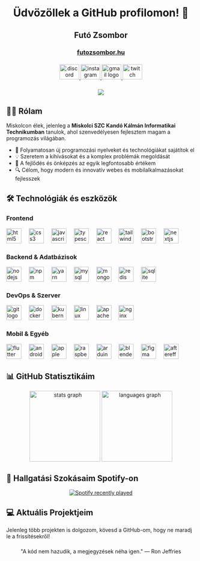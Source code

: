 <h1 align="center">Üdvözöllek a GitHub profilomon! 👋</h1>

###

<div align="center">
  <h2>Futó Zsombor</h2>
  <h3><a href="https://futozsombor.hu" target="_blank">futozsombor.hu</a></h3>
</div>

###

<div align="center">
  <a href="https://discord.com/users/945005059912118332" target="_blank">
    <img src="https://raw.githubusercontent.com/maurodesouza/profile-readme-generator/master/src/assets/icons/social/discord/default.svg" width="52" height="40" alt="discord logo"  />
  </a>
  <a href="https://www.instagram.com/_futo_zsombor_/" target="_blank">
    <img src="https://raw.githubusercontent.com/maurodesouza/profile-readme-generator/master/src/assets/icons/social/instagram/default.svg" width="52" height="40" alt="instagram logo"  />
  </a>
  <a href="mailto:zsombi@futozsombor.hu" target="_blank">
    <img src="https://raw.githubusercontent.com/maurodesouza/profile-readme-generator/master/src/assets/icons/social/gmail/default.svg" width="52" height="40" alt="gmail logo"  />
  </a>
  <a href="https://www.twitch.tv/krafterozzz" target="_blank">
    <img src="https://raw.githubusercontent.com/maurodesouza/profile-readme-generator/master/src/assets/icons/social/twitch/default.svg" width="52" height="40" alt="twitch logo"  />
  </a>
</div>

###

<div align="center">
  <img src="https://visitor-badge.laobi.icu/badge?page_id=futozs.futozs&" />
</div>

###

<h2 align="left">👨‍💻 Rólam</h2>

<p align="left">
  Miskolcon élek, jelenleg a <b>Miskolci SZC Kandó Kálmán Informatikai Technikumban</b> tanulok, ahol szenvedélyesen fejlesztem magam a programozás világában.
  
  - 🚀 Folyamatosan új programozási nyelveket és technológiákat sajátítok el
  - 💡 Szeretem a kihívásokat és a komplex problémák megoldását
  - 🌱 A fejlődés és önképzés az egyik legfontosabb értékem
  - 🔍 Célom, hogy modern és innovatív webes és mobilalkalmazásokat fejlesszek
</p>

###

<h2 align="left">🛠️ Technológiák és eszközök</h2>

<h3 align="left">Frontend</h3>
<div align="left">
  <img src="https://cdn.jsdelivr.net/gh/devicons/devicon/icons/html5/html5-original.svg" height="40" alt="html5 logo" />
  <img width="12" />
  <img src="https://cdn.jsdelivr.net/gh/devicons/devicon/icons/css3/css3-original.svg" height="40" alt="css3 logo" />
  <img width="12" />
  <img src="https://cdn.jsdelivr.net/gh/devicons/devicon/icons/javascript/javascript-original.svg" height="40" alt="javascript logo" />
  <img width="12" />
  <img src="https://cdn.jsdelivr.net/gh/devicons/devicon/icons/typescript/typescript-original.svg" height="40" alt="typescript logo" />
  <img width="12" />
  <img src="https://cdn.jsdelivr.net/gh/devicons/devicon/icons/react/react-original.svg" height="40" alt="react logo" />
  <img width="12" />
  <img src="https://skillicons.dev/icons?i=tailwind" height="40" alt="tailwindcss logo" />
  <img width="12" />
  <img src="https://cdn.jsdelivr.net/gh/devicons/devicon/icons/bootstrap/bootstrap-original.svg" height="40" alt="bootstrap logo" />
  <img width="12" />
  <img src="https://cdn.jsdelivr.net/gh/devicons/devicon/icons/nextjs/nextjs-original.svg" height="40" alt="nextjs logo" />
</div>

<h3 align="left">Backend & Adatbázisok</h3>
<div align="left">
  <img src="https://cdn.jsdelivr.net/gh/devicons/devicon/icons/nodejs/nodejs-original.svg" height="40" alt="nodejs logo" />
  <img width="12" />
  <img src="https://cdn.jsdelivr.net/gh/devicons/devicon/icons/npm/npm-original-wordmark.svg" height="40" alt="npm logo" />
  <img width="12" />
  <img src="https://cdn.jsdelivr.net/gh/devicons/devicon/icons/yarn/yarn-original.svg" height="40" alt="yarn logo" />
  <img width="12" />
  <img src="https://cdn.jsdelivr.net/gh/devicons/devicon/icons/mysql/mysql-original.svg" height="40" alt="mysql logo" />
  <img width="12" />
  <img src="https://cdn.jsdelivr.net/gh/devicons/devicon/icons/mongodb/mongodb-original.svg" height="40" alt="mongodb logo" />
  <img width="12" />
  <img src="https://cdn.jsdelivr.net/gh/devicons/devicon/icons/redis/redis-original.svg" height="40" alt="redis logo" />
  <img width="12" />
  <img src="https://cdn.jsdelivr.net/gh/devicons/devicon/icons/sqlite/sqlite-original.svg" height="40" alt="sqlite logo" />
</div>

<h3 align="left">DevOps & Szerver</h3>
<div align="left">
  <img src="https://cdn.jsdelivr.net/gh/devicons/devicon/icons/git/git-original.svg" height="40" alt="git logo" />
  <img width="12" />
  <img src="https://cdn.jsdelivr.net/gh/devicons/devicon/icons/docker/docker-plain-wordmark.svg" height="40" alt="docker logo" />
  <img width="12" />
  <img src="https://cdn.jsdelivr.net/gh/devicons/devicon/icons/kubernetes/kubernetes-plain.svg" height="40" alt="kubernetes logo" />
  <img width="12" />
  <img src="https://cdn.jsdelivr.net/gh/devicons/devicon/icons/linux/linux-original.svg" height="40" alt="linux logo" />
  <img width="12" />
  <img src="https://cdn.jsdelivr.net/gh/devicons/devicon/icons/apache/apache-original.svg" height="40" alt="apache logo" />
  <img width="12" />
  <img src="https://cdn.jsdelivr.net/gh/devicons/devicon/icons/nginx/nginx-original.svg" height="40" alt="nginx logo" />
</div>

<h3 align="left">Mobil & Egyéb</h3>
<div align="left">
  <img src="https://cdn.jsdelivr.net/gh/devicons/devicon/icons/flutter/flutter-original.svg" height="40" alt="flutter logo" />
  <img width="12" />
  <img src="https://cdn.jsdelivr.net/gh/devicons/devicon/icons/android/android-original.svg" height="40" alt="android logo" />
  <img width="12" />
  <img src="https://cdn.jsdelivr.net/gh/devicons/devicon/icons/apple/apple-original.svg" height="40" alt="apple logo" />
  <img width="12" />
  <img src="https://skillicons.dev/icons?i=raspberrypi" height="40" alt="raspberrypi logo" />
  <img width="12" />
  <img src="https://cdn.jsdelivr.net/gh/devicons/devicon/icons/arduino/arduino-original.svg" height="40" alt="arduino logo" />
  <img width="12" />
  <img src="https://cdn.jsdelivr.net/gh/devicons/devicon/icons/blender/blender-original.svg" height="40" alt="blender logo" />
  <img width="12" />
  <img src="https://cdn.jsdelivr.net/gh/devicons/devicon/icons/figma/figma-original.svg" height="40" alt="figma logo" />
  <img width="12" />
  <img src="https://cdn.jsdelivr.net/gh/devicons/devicon/icons/aftereffects/aftereffects-original.svg" height="40" alt="aftereffects logo" />
</div>

###

<h2 align="left">📊 GitHub Statisztikáim</h2>


<div align="center">
  <img src="https://github-readme-stats.vercel.app/api?username=futozs&hide_title=false&hide_rank=false&show_icons=true&include_all_commits=true&count_private=true&disable_animations=false&theme=dark&locale=en&hide_border=true&order=1&custom_title=Github%20statisztik%C3%A1im" height="188" alt="stats graph"  />
  <img src="https://github-readme-stats.vercel.app/api/top-langs?username=futozs&locale=en&hide_title=false&layout=compact&card_width=320&langs_count=10&theme=dark&hide_border=true&order=2&custom_title=leggyakrabban%20haszn%C3%A1lt%20nyelvek" height="188" alt="languages graph"  />
</div>

###

<h2 align="left">🎵 Hallgatási Szokásaim Spotify-on</h2>

<div align="center">
  <a href="https://open.spotify.com/user/31hxs5xre4lx6a3axjbejdoo3v3m">
    <img src="https://spotify-recently-played-readme.vercel.app/api?user=31hxs5xre4lx6a3axjbejdoo3v3m&count=5&unique=true" alt="Spotify recently played" />
  </a>
</div>

###

<h2 align="left">💻 Aktuális Projektjeim</h2>

<p align="left">
  Jelenleg több projekten is dolgozom, kövesd a GitHub-om, hogy ne maradj le a frissítésekről!
</p>

###

<div align="center">
  <p>"A kód nem hazudik, a megjegyzések néha igen." — Ron Jeffries</p>
</div>
